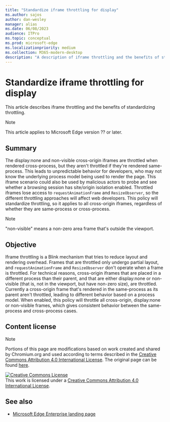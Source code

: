 ```yaml
---
title: "Standardize iframe throttling for display"
ms.author: sajos
author: dan-wesley
manager: alias
ms.date: 06/08/2023
audience: ITPro
ms.topic: conceptual
ms.prod: microsoft-edge
ms.localizationpriority: medium
ms.collection: M365-modern-desktop
description: "A description of iframe throttling and the benefits of standardization."
---
```


# Standardize iframe throttling for display

This article describes iframe throttling and the benefits of standardizing throttling.

>[!NOTE]
>This article applies to Microsoft Edge version ?? or later.

## Summary

The display:none and non-visible cross-origin iframes are throttled when rendered cross-process, but they aren't throttled if they're rendered same-process. This leads to unpredictable behavior for developers, who may not know the underlying process model being used to render the page. This iframe scenario could also be used by malicious actors to probe and see whether a browsing session has site/origin isolation enabled. Throttled iframes lose access to `requestAnimationFrame` and `ResizeObserver`, so the different throttling approaches will affect web developers. This policy will standardize throttling, so it applies to all cross-origin iframes, regardless of whether they are same-process or cross-process.

> [!NOTE]
> "non-visible" means a non-zero area frame that's outside the viewport.

## Objective

Iframe throttling is a Blink mechanism that tries to reduce layout and rendering overhead. Frames that are throttled only undergo partial layout, and `requestAnimationFrame` and `ResizeObserver` don't operate when a frame is throttled. For technical reasons, cross-origin iframes that are placed in a different process than their parent, and that are either display:none or non-visible (that is, not in the viewport, but have non-zero size), are throttled. Currently a cross-origin frame that's rendered in the same-process as its parent aren't throttled, leading to different behavior based on a process model. When enabled, this policy will throttle all cross-origin, display:none or non-visible frames, which gives  consistent behavior between the same-process and cross-process cases.

## Content license

> [!NOTE]
> Portions of this page are modifications based on work created and shared by Chromium.org and used according to terms 
  described in the [Creative Commons Attribution 4.0 International License](http://creativecommons.org/licenses/by/4.0/). The original page can be found [here](https://www.chromium.org/developers/design-documents/network-settings#TOC-Command-line-options-for-proxy-sett).
  
<a rel="license" href="http://creativecommons.org/licenses/by/4.0/"><img alt="Creative Commons License" src="https://i.creativecommons.org/l/by/4.0/88x31.png" /></a><br />This work is licensed under a <a rel="license" href="http://creativecommons.org/licenses/by/4.0/">Creative Commons Attribution 4.0 International License</a>.

## See also

- [Microsoft Edge Enterprise landing page](https://aka.ms/EdgeEnterprise)